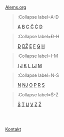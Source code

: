 [Alems.org](/)

> :Collapse label=A-D
>
> [A](/zargon/a-d/a)
> [B](/zargon/a-d/b)
> [C](/zargon/a-d/c)
> [Č](/zargon/a-d/cc)
> [Ć](/zargon/a-d/ccc)
> [D](/zargon/a-d/d)
>

> :Collapse label=Đ-H
>
> [Đ](/zargon/dj-h/dj)
> [DŽ](/zargon/dj-h/dz)
> [E](/zargon/dj-h/e)
> [F](/zargon/dj-h/f)
> [G](/zargon/dj-h/g)
> [H](/zargon/dj-h/h)
>

> :Collapse label=I-M
>
> [I](/zargon/i-m/i)
> [J](/zargon/i-m/j)
> [K](/zargon/i-m/k)
> [L](/zargon/i-m/l)
> [LJ](/zargon/i-m/lj)
> [M](/zargon/i-m/m)
>

> :Collapse label=N-S
>
> [N](/zargon/n-s/n)
> [NJ](/zargon/n-s/nj)
> [O](/zargon/n-s/o)
> [P](/zargon/n-s/p)
> [R](/zargon/zargon/n-s/r)
> [S](/zargon/zargon/n-s/s)
>

> :Collapse label=Š-Ž
>
> [Š](/zargon/zargon/ss-zz/ss)
> [T](/zargon/zargon/ss-zz/t)
> [U](/zargon/zargon/ss-zz/u)
> [V](/zargon/zargon/ss-zz/v)
> [Z](/zargon/zargon/ss-zz/z)
> [Ž](/zargon/zargon/ss-zz/zz)


<br><br>

[Kontakt](/kontakt)
